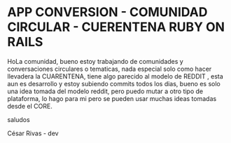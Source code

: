 # APP CONVERSION - COMUNIDAD CIRCULAR - CUERENTENA RUBY ON RAILS

HoLa comunidad, bueno estoy trabajando de comunidades y conversaciones circulares o tematicas, nada especial solo como hacer llevadera la  CUARENTENA, tiene algo parecido al modelo de REDDIT , esta aun es desarrollo y estoy subiendo commits todos los dias, bueno es solo una idea tomada del modelo reddit, pero puedo mutar a otro tipo de plataforma, lo hago para mi pero se pueden usar muchas ideas tomadas desde el CORE.


saludos

César Rivas - dev
